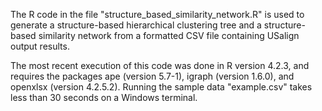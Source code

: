 The R code in the file "structure_based_similarity_network.R" is used to generate a structure-based hierarchical clustering tree and a structure-based similarity network from a formatted CSV file containing USalign output results.

The most recent execution of this code was done in R version 4.2.3, and requires the packages ape (version 5.7-1), igraph (version 1.6.0), and openxlsx (version 4.2.5.2). Running the sample data "example.csv" takes less than 30 seconds on a Windows terminal.
